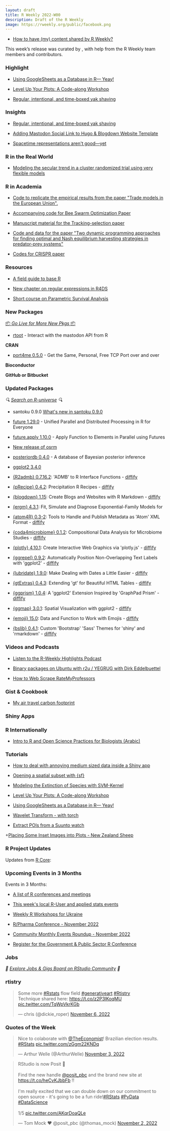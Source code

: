 ```yaml
---
layout: draft
title: R Weekly 2022-W00
description: Draft of the R Weekly
image: https://rweekly.org/public/facebook.png
---
```



+ [How to have (my) content shared by R Weekly?](https://github.com/rweekly/rweekly.org#how-to-have-my-content-shared-by-r-weekly)

This week’s release was curated by [](), with help from the R Weekly team members and contributors.



###  Highlight

- [Using GoogleSheets as a Database in R— Yeay!](https://fiqey.medium.com/using-googlesheets-as-a-database-in-r-happy-marriage-372cd4fc4770)

- [Level Up Your Plots: A Code-along Workshop](https://www.cararthompson.com/talks/nhsr2022-level-up)

- [Regular, intentional, and time-boxed yak shaving](https://www.pipinghotdata.com/posts/2022-11-02-regular-intentional-and-time-boxed-yak-shaving)

### Insights

+ [Regular, intentional, and time-boxed yak shaving](https://www.pipinghotdata.com/posts/2022-11-02-regular-intentional-and-time-boxed-yak-shaving/)

+ [Adding Mastodon Social Link to Hugo & Blogdown Website Template](https://www.jla-data.net/eng/adding-mastodon-link-to-blogdown-template/)

+ [Spacetime representations aren't good—yet](https://josiahparry.com/post/2022-10-03-spacetime-representations/)

### R in the Real World

+ [Modeling the secular trend in a cluster randomized trial using very flexible models](https://www.rdatagen.net/post/2022-11-01-modeling-secular-trend-in-crt-using-gam/)

###  R in Academia

+ [Code to replicate the empirical results from the paper "Trade models in the European Union".](https://github.com/graebnerc/trade-typology)

+ [Accompanying code for Bee Swarm Optimization Paper](https://github.com/FlorianScharf/BSO)

- [Manuscript material for the Tracking-selection paper](https://github.com/mnavascues/manuscript-Tracking-selection)

- [Code and data for the paper "Two dynamic programming approaches for finding optimal and Nash equilibrium harvesting strategies in predator-prey systems"](https://github.com/Michal-Pajak/paper-two-dynamic-programming-approaches-code-and-data)

- [Codes for CRISPR paper](https://github.com/JiqiuWu/CRISPR_2022)

###  Resources

+ [A field guide to base R](https://r4ds.hadley.nz/base-r)

+ [New chapter on regular expressions in R4DS](https://r4ds.hadley.nz/regexps.html)

+ [Short course on Parametric Survival Analysis](https://github.com/FJRubio67/ShortCourseParamSurvival)

###  New Packages

<p class="added-hostname"><a href="https://rweekly.org/live" target="_blank" class="externalLink">📦 <i>Go Live for More New Pkgs</i> 📦</a></p>

- [rtoot](https://github.com/schochastics/rtoot) - Interact with the mastodon API from R

**CRAN**

* [port4me 0.5.0](https://cran.r-project.org/package=port4me) - Get the Same, Personal, Free TCP Port over and over


**Bioconductor**



**GitHub or Bitbucket**



### Updated Packages

<i>🔍 [Search on R-universe](https://r-universe.dev/search/) 🔍</i>

* santoku 0.9.0 [What's new in santoku 0.9.0](https://hughjonesd.github.io/santoku/articles/whats-new-in-0-9-0.html)

* [future 1.29.0](https://future.futureverse.org/) - Unified Parallel and Distributed Processing in R for Everyone

* [future.apply 1.10.0](https://future.apply.futureverse.org/) - Apply Function to Elements in Parallel using Futures

+ [New release of osrm](https://rcarto.github.io/posts/osrm_v4.0.0/)

- [posteriordb 0.4.0](https://github.com/stan-dev/posteriordb) - A database of Bayesian posterior inference

- [ggplot2 3.4.0](https://www.tidyverse.org/blog/2022/11/ggplot2-3-4-0/)

+ [{R2admb} 0.7.16.2](https://cran.r-project.org/package=R2admb): 'ADMB' to R Interface Functions - [diffify](https://diffify.com/R/R2admb)

+ [{pRecipe} 0.4.2](https://cran.r-project.org/package=pRecipe): Precipitation R Recipes - [diffify](https://diffify.com/R/pRecipe)

+ [{blogdown} 1.15](https://cran.r-project.org/package=blogdown): Create Blogs and Websites with R Markdown - [diffify](https://diffify.com/R/blogdown)

+ [{ergm} 4.3.1](https://cran.r-project.org/package=ergm): Fit, Simulate and Diagnose Exponential-Family Models for

+ [{atom4R} 0.3-2](https://cran.r-project.org/package=atom4R): Tools to Handle and Publish Metadata as 'Atom' XML Format - [diffify](https://diffify.com/R/atom4R)

+ [{coda4microbiome} 0.1.2](https://cran.r-project.org/package=coda4microbiome): Compositional Data Analysis for Microbiome Studies - [diffify](https://diffify.com/R/coda4microbiome)

+ [{plotly} 4.10.1](https://cran.r-project.org/package=plotly): Create Interactive Web Graphics via 'plotly.js' - [diffify](https://diffify.com/R/plotly)

+ [{ggrepel} 0.9.2](https://cran.r-project.org/package=ggrepel): Automatically Position Non-Overlapping Text Labels with
'ggplot2' - [diffify](https://diffify.com/R/ggrepel)

+ [{lubridate} 1.9.0](https://cran.r-project.org/package=lubridate): Make Dealing with Dates a Little Easier - [diffify](https://diffify.com/R/lubridate)

+ [{gtExtras} 0.4.3](https://cran.r-project.org/package=gtExtras): Extending 'gt' for Beautiful HTML Tables - [diffify](https://diffify.com/R/gtExtras)

+ [{ggprism} 1.0.4](https://cran.r-project.org/package=ggprism): A 'ggplot2' Extension Inspired by 'GraphPad Prism' - [diffify](https://diffify.com/R/ggprism)

+ [{ggmap} 3.0.1](https://cran.r-project.org/package=ggmap): Spatial Visualization with ggplot2 - [diffify](https://diffify.com/R/ggmap)

+ [{emoji} 15.0](https://cran.r-project.org/package=emoji): Data and Function to Work with Emojis - [diffify](https://diffify.com/R/emoji)

+ [{bslib} 0.4.1](https://cran.r-project.org/package=bslib): Custom 'Bootstrap' 'Sass' Themes for 'shiny' and 'rmarkdown' - [diffify](https://diffify.com/R/bslib)

###  Videos and Podcasts

* [Listen to the R-Weekly Highlights Podcast](https://rweekly.fireside.fm/)

* [Binary packages on Ubuntu with r2u / YEGRUG with Dirk Eddelbuettel](https://youtu.be/fmrp7Yo5znQ)

* [How to Web Scrape RateMyProfessors](https://www.youtube.com/watch?v=mWUOdV2nMOk)

### Gist & Cookbook

+ [My air travel carbon footprint](http://r.iresmi.net/2022/11/02/my-air-travel-carbon-footprint/)


### Shiny Apps



### R Internationally

- [Intro to R and Open Science Practices for Biologists (Arabic)](https://zenodo.org/record/7274156#.Y2k3h-ymO3I)

###  Tutorials

+ [How to deal with annoying medium sized data inside a Shiny app](https://www.brodrigues.co/blog/2022-10-31-optim_shiny/)

+ [Opening a spatial subset with {sf}](http://r.iresmi.net/2022/11/04/opening-a-spatial-subset-with-sf/)

+ [Modeling the Extinction of Species with SVM-Kernel](https://datageeek.com/2022/10/31/modeling-the-extinction-of-species-with-svm-kernel/)

+ [Level Up Your Plots: A Code-along Workshop](https://www.cararthompson.com/talks/nhsr2022-level-up/)

+ [Using GoogleSheets as a Database in R— Yeay!](https://fiqey.medium.com/using-googlesheets-as-a-database-in-r-happy-marriage-372cd4fc4770)

+ [Wavelet Transform - with torch](https://blogs.rstudio.com/ai/posts/2022-10-27-wavelets/)

+ [Extract POIs from a Suunto watch](http://r.iresmi.net/2022/11/02/extract-pois-from-a-suunto-watch/)

+[Placing Some Inset Images into Plots - New Zealand Sheep](https://mvevans.netlify.app/posts/2022-30daymapping/day7-raster/)

<!--<div class="post-more-begin></div><div class="post-more-end"></div>-->

###  R Project Updates

Updates from [R Core](http://developer.r-project.org/blosxom.cgi/R-devel/NEWS):


###  Upcoming Events in 3 Months

Events in 3 Months:

+ [A list of R conferences and meetings](https://jumpingrivers.github.io/meetingsR/events.html)

+ [This week's local R-User and applied stats events](https://community.rstudio.com/c/irl)

+ [Weekly R Workshops for Ukraine](https://sites.google.com/view/dariia-mykhailyshyna/main/r-workshops-for-ukraine)

+ [R/Pharma Conference - November 2022](https://rinpharma.com/)

+ [Community Monthly Events Roundup - November 2022](https://www.rstudio.com/blog/community-monthly-events-roundup-november-2022/)

+ [Register for the Government & Public Sector R Conference](https://www.rstudio.com/blog/r-in-gov-2022/)


### Jobs

<i>💼 [Explore Jobs & Gigs Board on RStudio Community](https://community.rstudio.com/c/jobs/) 💼</i>

###  rtistry

<blockquote class="twitter-tweet"><p lang="en" dir="ltr">Some more <a href="https://twitter.com/hashtag/Rstats?src=hash&amp;ref_src=twsrc%5Etfw">#Rstats</a> flow field <a href="https://twitter.com/hashtag/generativeart?src=hash&amp;ref_src=twsrc%5Etfw">#generativeart</a> <a href="https://twitter.com/hashtag/Rtistry?src=hash&amp;ref_src=twsrc%5Etfw">#Rtistry</a><br>Technique shared here: <a href="https://t.co/z2P3lKoqMU">https://t.co/z2P3lKoqMU</a> <a href="https://t.co/TqWpVkrKGb">pic.twitter.com/TqWpVkrKGb</a></p>&mdash; chris (@dickie_roper) <a href="https://twitter.com/dickie_roper/status/1589294525868302336?ref_src=twsrc%5Etfw">November 6, 2022</a></blockquote> <script async src="https://platform.twitter.com/widgets.js" charset="utf-8"></script>

###  Quotes of the Week

<blockquote class="twitter-tweet"><p lang="en" dir="ltr">Nice to colaborate with <a href="https://twitter.com/TheEconomist?ref_src=twsrc%5Etfw">@TheEconomist</a>! Brazilian election results. <a href="https://twitter.com/hashtag/RStats?src=hash&amp;ref_src=twsrc%5Etfw">#RStats</a> <a href="https://t.co/zGgm22KNDq">pic.twitter.com/zGgm22KNDq</a></p>&mdash; Arthur Welle (@ArthurWelle) <a href="https://twitter.com/ArthurWelle/status/1588251948326653952?ref_src=twsrc%5Etfw">November 3, 2022</a></blockquote> <script async src="https://platform.twitter.com/widgets.js" charset="utf-8"></script>

<blockquote class="twitter-tweet"><p lang="en" dir="ltr">RStudio is now Posit 🎉 <br><br>Find the new handle <a href="https://twitter.com/posit_pbc?ref_src=twsrc%5Etfw">@posit_pbc</a> and the brand new site at <a href="https://t.co/heCvKJbbFb">https://t.co/heCvKJbbFb</a> !!<br><br>I&#39;m really excited that we can double down on our commitment to open source - it&#39;s going to be a fun ride!<a href="https://twitter.com/hashtag/RStats?src=hash&amp;ref_src=twsrc%5Etfw">#RStats</a> <a href="https://twitter.com/hashtag/PyData?src=hash&amp;ref_src=twsrc%5Etfw">#PyData</a> <a href="https://twitter.com/hashtag/DataScience?src=hash&amp;ref_src=twsrc%5Etfw">#DataScience</a> <br><br>1/5 <a href="https://t.co/AKqrDoaQLe">pic.twitter.com/AKqrDoaQLe</a></p>&mdash; Tom Mock ❤️ @posit_pbc (@thomas_mock) <a href="https://twitter.com/thomas_mock/status/1587832355812671488?ref_src=twsrc%5Etfw">November 2, 2022</a></blockquote> <script async src="https://platform.twitter.com/widgets.js" charset="utf-8"></script>
